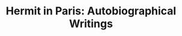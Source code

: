 ---
"\uFEFFauthor_sort": Calvino, Italo & McLaughlin, Martin L.
authors: Italo Calvino & Martin L. McLaughlin
comments: ''
cover: "/Users/Raman/Calibre Library/Italo Calvino/Hermit in Paris_ Autobiographical
  Writings (81)/cover.jpg"
formats: mobi
id: '81'
identifiers: ''
isbn: ''
languages: ''
library_name: Calibre Library
pubdate: '0101-01-01T09:00:00+09:00'
publisher: ''
rating: ''
series: ''
series_index: '1.0'
size: '411758'
tags: ''
timestamp: '0101-01-01T09:00:00+09:00'
title: 'Hermit in Paris: Autobiographical Writings'
title_sort: 'Hermit in Paris: Autobiographical Writings'
uuid: 0a994e14-da01-4434-9615-f9c0be118c25
"#format": MOBI
layout: book
link: false
---